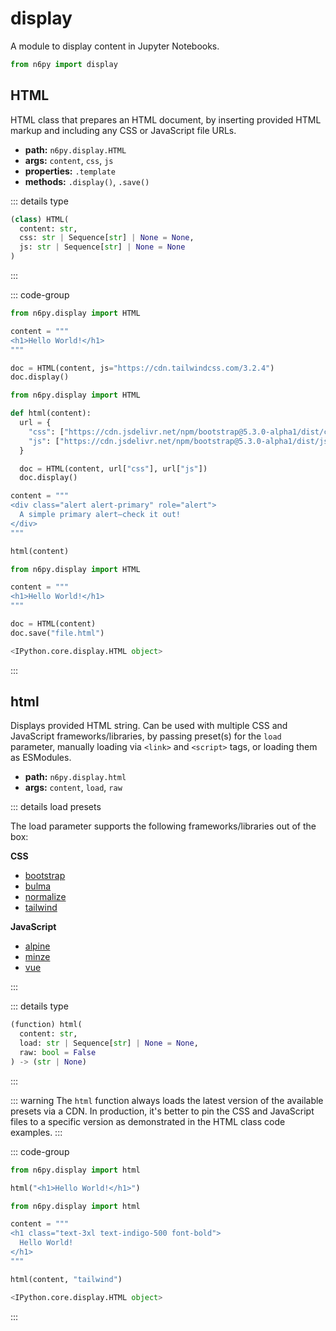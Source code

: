 # display

A module to display content in Jupyter Notebooks.

```py
from n6py import display
```

## HTML <Badge type="tip" text="0.1.20" />

HTML class that prepares an HTML document, by inserting provided HTML markup and including any CSS or JavaScript file URLs.

- **path:** `n6py.display.HTML`
- **args:** `content`, `css`, `js`
- **properties:** `.template`
- **methods:** `.display()`, `.save()`

::: details type

```py
(class) HTML(
  content: str,
  css: str | Sequence[str] | None = None,
  js: str | Sequence[str] | None = None
)
```

:::

::: code-group

```py [Code]
from n6py.display import HTML

content = """
<h1>Hello World!</h1>
"""

doc = HTML(content, js="https://cdn.tailwindcss.com/3.2.4")
doc.display()
```

```py [Custom]
from n6py.display import HTML

def html(content):
  url = {
    "css": ["https://cdn.jsdelivr.net/npm/bootstrap@5.3.0-alpha1/dist/css/bootstrap.min.css"],
    "js": ["https://cdn.jsdelivr.net/npm/bootstrap@5.3.0-alpha1/dist/js/bootstrap.bundle.min.js"]
  }

  doc = HTML(content, url["css"], url["js"])
  doc.display()

content = """
<div class="alert alert-primary" role="alert">
  A simple primary alert—check it out!
</div>
"""

html(content)
```

```py [Save]
from n6py.display import HTML

content = """
<h1>Hello World!</h1>
"""

doc = HTML(content)
doc.save("file.html")
```

```py [Result]
<IPython.core.display.HTML object>
```

:::

## html <Badge type="tip" text="0.1.16" />

Displays provided HTML string. Can be used with multiple CSS and JavaScript frameworks/libraries, by passing preset(s) for the `load` parameter, manually loading via `<link>` and `<script>` tags, or loading them as ESModules.

- **path:** `n6py.display.html`
- **args:** `content`, `load`, `raw`

::: details load presets

The load parameter supports the following frameworks/libraries out of the box:

**CSS**

- [bootstrap](https://getbootstrap.com/)
- [bulma](https://bulma.io/)
- [normalize](https://necolas.github.io/normalize.css/)
- [tailwind](https://tailwindcss.com/)

**JavaScript**

- [alpine](https://alpinejs.dev/)
- [minze](https://minze.dev/)
- [vue](https://vuejs.org/)

:::

::: details type

```py
(function) html(
  content: str,
  load: str | Sequence[str] | None = None,
  raw: bool = False
) -> (str | None)
```

:::

::: warning
The `html` function always loads the latest version of the available presets via a CDN. In production, it's better to pin the CSS and JavaScript files to a specific version as demonstrated in the HTML class code examples.
:::

::: code-group

```py [HTML]
from n6py.display import html

html("<h1>Hello World!</h1>")
```

```py [Presets]
from n6py.display import html

content = """
<h1 class="text-3xl text-indigo-500 font-bold">
  Hello World!
</h1>
"""

html(content, "tailwind")
```

```py [Result]
<IPython.core.display.HTML object>
```

:::
